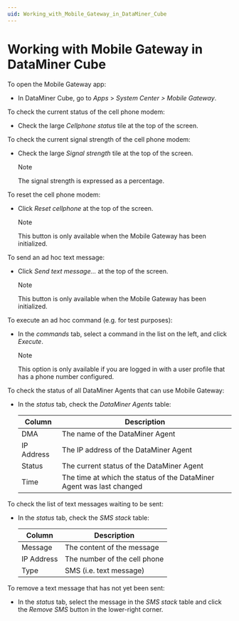 ```yaml
---
uid: Working_with_Mobile_Gateway_in_DataMiner_Cube
---
```


# Working with Mobile Gateway in DataMiner Cube

To open the Mobile Gateway app:

- In DataMiner Cube, go to *Apps* > *System Center \> Mobile Gateway*.

To check the current status of the cell phone modem:

- Check the large *Cellphone status* tile at the top of the screen.

To check the current signal strength of the cell phone modem:

- Check the large *Signal strength* tile at the top of the screen.

    > [!NOTE]
    > The signal strength is expressed as a percentage.

To reset the cell phone modem:

- Click *Reset cellphone* at the top of the screen.

    > [!NOTE]
    > This button is only available when the Mobile Gateway has been initialized.

To send an ad hoc text message:

- Click *Send text message...* at the top of the screen.

    > [!NOTE]
    > This button is only available when the Mobile Gateway has been initialized.

To execute an ad hoc command (e.g. for test purposes):

- In the *commands* tab, select a command in the list on the left, and click *Execute*.

    > [!NOTE]
    > This option is only available if you are logged in with a user profile that has a phone number configured.

To check the status of all DataMiner Agents that can use Mobile Gateway:

- In the *status* tab, check the *DataMiner Agents* table:

    | Column   | Description                                                          |
    |------------|----------------------------------------------------------------------|
    | DMA        | The name of the DataMiner Agent                                      |
    | IP Address | The IP address of the DataMiner Agent                                |
    | Status     | The current status of the DataMiner Agent                            |
    | Time       | The time at which the status of the DataMiner Agent was last changed |

To check the list of text messages waiting to be sent:

- In the *status* tab, check the *SMS stack* table:

    | Column   | Description                  |
    |------------|------------------------------|
    | Message    | The content of the message   |
    | IP Address | The number of the cell phone |
    | Type       | SMS (i.e. text message)      |

To remove a text message that has not yet been sent:

- In the *status* tab, select the message in the *SMS stack* table and click the *Remove SMS* button in the lower-right corner.
